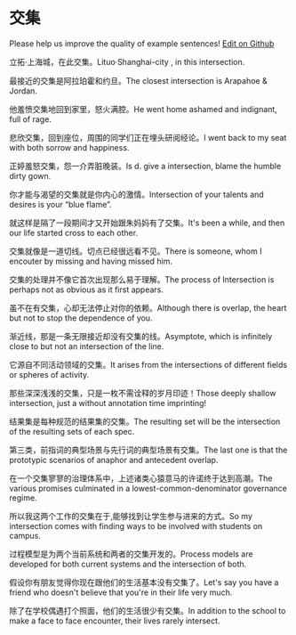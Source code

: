 # 交集

Please help us improve the quality of example sentences! [Edit on Github](https://github.com/jiyushe/jiyu-example-sentence-source/blob/main/chinese/jiaoji_1.md)

<p><span class="chinese">立拓·上海城，在此交集。</span><span class="english">Lituo·Shanghai-city , in this intersection.</span></p>

<p><span class="chinese">最接近的交集是阿拉珀霍和约旦。</span><span class="english">The closest intersection is Arapahoe & Jordan.</span></p>

<p><span class="chinese">他羞愤交集地回到家里，怒火满腔。</span><span class="english">He went home ashamed and indignant, full of rage.</span></p>

<p><span class="chinese">悲欣交集，回到座位，周围的同学们正在埋头研阅经论。</span><span class="english">I went back to my seat with both sorrow and happiness.</span></p>

<p><span class="chinese">正婷羞怒交集，怨一介弄脏晚装。</span><span class="english">Is d. give a intersection, blame the humble dirty gown.</span></p>

<p><span class="chinese">你才能与渴望的交集就是你内心的激情。</span><span class="english">Intersection of your talents and desires is your “blue flame”.</span></p>

<p><span class="chinese">就这样是隔了一段期间才又开始跟朱妈妈有了交集。</span><span class="english">It's been a while, and then our life started cross to each other.</span></p>

<p><span class="chinese">交集就像是一道切线。切点已经很远看不见。</span><span class="english">There is someone, whom I encouter by missing and having missed him.</span></p>

<p><span class="chinese">交集的处理并不像它首次出现那么易于理解。</span><span class="english">The process of Intersection is perhaps not as obvious as it first appears.</span></p>

<p><span class="chinese">虽不在有交集，心却无法停止对你的依赖。</span><span class="english">Although there is overlap, the heart but not to stop the dependence of you.</span></p>

<p><span class="chinese">渐近线，那是一条无限接近却没有交集的线。</span><span class="english">Asymptote, which is infinitely close to but not an intersection of the line.</span></p>

<p><span class="chinese">它源自不同活动领域的交集。</span><span class="english">It arises from the intersections of different fields or spheres of activity.</span></p>

<p><span class="chinese">那些深深浅浅的交集，只是一枚不需诠释的岁月印迹！</span><span class="english">Those deeply shallow intersection, just a without annotation time imprinting!</span></p>

<p><span class="chinese">结果集是每种规范的结果集的交集。</span><span class="english">The resulting set will be the intersection of the resulting sets of each spec.</span></p>

<p><span class="chinese">第三类，前指词的典型场景与先行词的典型场景有交集。</span><span class="english">The last one is that the prototypic scenarios of anaphor and antecedent overlap.</span></p>

<p><span class="chinese">在一个交集寥寥的治理体系中，上述诸类心猿意马的许诺终于达到高潮。</span><span class="english">The various promises culminated in a lowest-common-denominator governance regime.</span></p>

<p><span class="chinese">所以我这两个工作的交集在于,能够找到让学生参与进来的方式。</span><span class="english">So my intersection comes with finding ways to be involved with students on campus.</span></p>

<p><span class="chinese">过程模型是为两个当前系统和两者的交集开发的。</span><span class="english">Process models are developed for both current systems and the intersection of both.</span></p>

<p><span class="chinese">假设你有朋友觉得你现在跟他们的生活基本没有交集了。</span><span class="english">Let's say you have a friend who doesn't believe that you're in their life very much.</span></p>

<p><span class="chinese">除了在学校偶遇打个照面，他们的生活很少有交集。</span><span class="english">In addition to the school to make a face to face encounter, their lives rarely intersect.</span></p>

